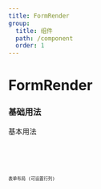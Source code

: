 ```yaml
---
title: FormRender
group:
  title: 组件
  path: /component
  order: 1
---
```


# FormRender


### 基础用法

基本用法
<code src="./demos/demo1.tsx"/>

<code src="./demos/demo2.tsx"/>

<code src="./demos/demo3.tsx"/>


表单布局 (可设置行列)
<code src="./demos/demo4.tsx"/>